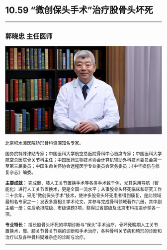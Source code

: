 # 10.59 “微创保头手术”治疗股骨头坏死

---

## 郭晓忠 主任医师

![1682055547058](image/c10_059/1682055547058.png)

北京积水潭医院矫形骨科资深知名专家。

国务院特殊津贴专家；中国医科大学航空总医院骨科中心首席专家；中国医科大学航空总医院骨关节科主任；中国医药生物技术协会计算机辅助外科技术委员会第一至第三届委员；中国生命关怀协会远程医学专业委员会常务委员；《中华损伤与修复杂志》编委。


**主要成就：** 完成髋、膝人工关节置换手术等各类手术数千例，尤其采用导航（智能化）进行人工关节置换术，更是全国一流水平；从事股骨头坏死临床和研究工作二十余年，采用“微创保头手术”技术，使许多股骨头坏死患者得到康复，是此领域最知名专家之一；发表多篇相关学术论文，并参与完成骨科领域著作六册，其中副主编一册；先后承担院级、市级课题3项，获得过省部级及北京市科技进步奖各一项。


**专业特长：** 擅长股骨头坏死的早期诊断与“保头”手术治疗，骨坏死晚期人工关节置换术，髋、膝关节骨关节病的诊断和手术治疗，各种骨科关节病和畸形的诊断和治疗以及各种骨科疑难杂症的诊断与治疗。

---
